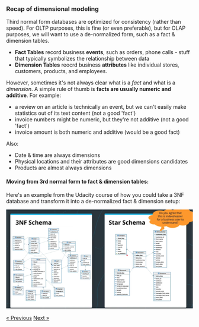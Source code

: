 ### Recap of dimensional modeling
Third normal form databases are optimized for consistency (rather than speed). For OLTP purposes, this is fine (or even preferable), but for OLAP purposes, we will want to use a de-normalized form, such as a fact & dimension tables.
- **Fact Tables** record business **events**, such as orders, phone calls - stuff that typically symbolizes the relationship between data
- **Dimension Tables** reocrd business **attributes** like individual stores, customers, products, and employees.

However, sometimes it's not always clear what is a *fact* and what is a *dimension*. A simple rule of thumb is **facts are usually numeric and additive**.
For example:
- a review on an article is technically an event, but we can't easily make statistics out of its text content (not a good 'fact')
- invoice numbers might be numeric, but they're not additive (not a good 'fact')
- invoice amount is both numeric and additive (would be a good fact)

Also:
- Date & time are always dimensions
- Physical locations and their attributes are good dimensions candidates
- Products are almost always dimensions

#### Moving from 3rd normal form to fact & dimension tables:
Here's an example from the Udacity course of how you could take a 3NF database and transform it into a de-normalized fact & dimension setup:

![image](media/3nf_to_star.png)

[&laquo; Previous](Intro_to_dwh.md) [Next &raquo;](Kimball.md)
